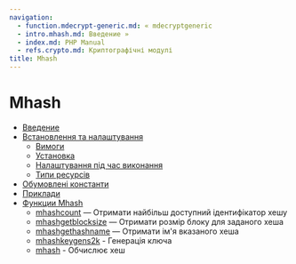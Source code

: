 ```yaml
---
navigation:
  - function.mdecrypt-generic.md: « mdecryptgeneric
  - intro.mhash.md: Введение »
  - index.md: PHP Manual
  - refs.crypto.md: Криптографічні модулі
title: Mhash
---
```

# Mhash

-   [Введение](intro.mhash.md)
-   [Встановлення та налаштування](mhash.setup.md)
    -   [Вимоги](mhash.requirements.md)
    -   [Установка](mhash.installation.md)
    -   [Налаштування під час виконання](mhash.configuration.md)
    -   [Типи ресурсів](mhash.resources.md)
-   [Обумовлені константи](mhash.constants.md)
-   [Приклади](mhash.examples.md)
-   [Функции Mhash](ref.mhash.md)
    -   [mhashcount](function.mhash-count.md) — Отримати найбільш доступний ідентифікатор хешу
    -   [mhashgetblocksize](function.mhash-get-block-size.md) — Отримати розмір блоку для заданого хеша
    -   [mhashgethashname](function.mhash-get-hash-name.md) — Отримати ім'я вказаного хеша
    -   [mhashkeygens2k](function.mhash-keygen-s2k.md) - Генерація ключа
    -   [mhash](function.mhash.md) - Обчислює хеш
